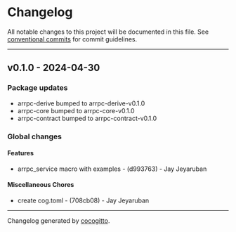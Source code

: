 # Changelog
All notable changes to this project will be documented in this file. See [conventional commits](https://www.conventionalcommits.org/) for commit guidelines.

- - -
## v0.1.0 - 2024-04-30
### Package updates
- arrpc-derive bumped to arrpc-derive-v0.1.0
- arrpc-core bumped to arrpc-core-v0.1.0
- arrpc-contract bumped to arrpc-contract-v0.1.0
### Global changes
#### Features
- arrpc_service macro with examples - (d993763) - Jay Jeyaruban
#### Miscellaneous Chores
- create cog.toml - (708cb08) - Jay Jeyaruban

- - -

Changelog generated by [cocogitto](https://github.com/cocogitto/cocogitto).